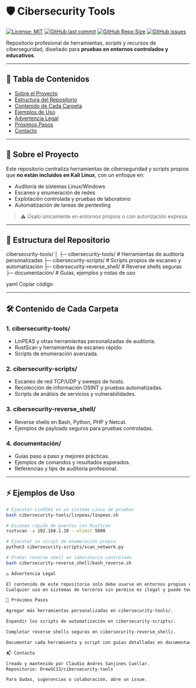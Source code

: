# 🛡️ Cibersecurity Tools

[![License: MIT](https://img.shields.io/badge/License-MIT-blue.svg)](LICENSE)
[![GitHub last commit](https://img.shields.io/github/last-commit/DrewSC13/cibersecurity-tools)](https://github.com/DrewSC13/cibersecurity-tools)
[![GitHub Repo Size](https://img.shields.io/github/repo-size/DrewSC13/cibersecurity-tools)](https://github.com/DrewSC13/cibersecurity-tools)
[![GitHub issues](https://img.shields.io/github/issues/DrewSC13/cibersecurity-tools)](https://github.com/DrewSC13/cibersecurity-tools/issues)

Repositorio profesional de herramientas, scripts y recursos de ciberseguridad, diseñado para **pruebas en entornos controlados y educativos**.

---

## 📌 Tabla de Contenidos

- [Sobre el Proyecto](#sobre-el-proyecto)  
- [Estructura del Repositorio](#estructura-del-repositorio)  
- [Contenido de Cada Carpeta](#contenido-de-cada-carpeta)  
- [Ejemplos de Uso](#ejemplos-de-uso)  
- [Advertencia Legal](#advertencia-legal)  
- [Próximos Pasos](#próximos-pasos)  
- [Contacto](#contacto)  

---

## 🔹 Sobre el Proyecto
Este repositorio centraliza herramientas de ciberseguridad y scripts propios que **no están incluidos en Kali Linux**, con un enfoque en:

- Auditoría de sistemas Linux/Windows  
- Escaneo y enumeración de redes  
- Explotación controlada y pruebas de laboratorio  
- Automatización de tareas de pentesting  

> ⚠️ Úsalo únicamente en entornos propios o con autorización expresa.

---

## 📂 Estructura del Repositorio

cibersecurity-tools/
│
├─ cibersecurity-tools/ # Herramientas de auditoría personalizadas
├─ cibersecurity-scripts/ # Scripts propios de escaneo y automatización
├─ cibersecurity-reverse_shell/ # Reverse shells seguras
├─ documentación/ # Guías, ejemplos y notas de uso

yaml
Copiar código

---

## 🛠 Contenido de Cada Carpeta

### 1. cibersecurity-tools/
- LinPEAS y otras herramientas personalizadas de auditoría.  
- RustScan y herramientas de escaneo rápido.  
- Scripts de enumeración avanzada.

### 2. cibersecurity-scripts/
- Escaneo de red TCP/UDP y sweeps de hosts.  
- Recolección de información OSINT y pruebas automatizadas.  
- Scripts de análisis de servicios y vulnerabilidades.

### 3. cibersecurity-reverse_shell/
- Reverse shells en Bash, Python, PHP y Netcat.  
- Ejemplos de payloads seguros para pruebas controladas.  

### 4. documentación/
- Guías paso a paso y mejores prácticas.  
- Ejemplos de comandos y resultados esperados.  
- Referencias y tips de auditoría profesional.

---

## ⚡ Ejemplos de Uso

```bash
# Ejecutar LinPEAS en un sistema Linux de pruebas
bash cibersecurity-tools/linpeas/linpeas.sh

# Escaneo rápido de puertos con RustScan
rustscan -a 192.168.1.10 --ulimit 5000

# Ejecutar un script de enumeración propia
python3 cibersecurity-scripts/scan_network.py

# Probar reverse shell en laboratorio controlado
bash cibersecurity-reverse_shell/bash_reverse.sh

⚖️ Advertencia Legal

El contenido de este repositorio solo debe usarse en entornos propios o con autorización explícita.
Cualquier uso en sistemas de terceros sin permiso es ilegal y puede tener consecuencias legales graves.

🚀 Próximos Pasos

Agregar más herramientas personalizadas en cibersecurity-tools/.

Expandir los scripts de automatización en cibersecurity-scripts/.

Completar reverse shells seguras en cibersecurity-reverse_shell/.

Documentar cada herramienta y script con guías detalladas en documentación/.

📬 Contacto

Creado y mantenido por Claudio Andres Sanjines Cuellar.
Repositorio: DrewSC13/cibersecurity-tools

Para dudas, sugerencias o colaboración, abre un issue.
